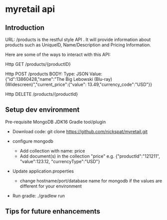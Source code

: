 # myretail api #

## Introduction ##
URL: /products is the restful style API . It will provide information about products such as UniqueID, Name/Description and Pricing Information. 

Here are some of the ways to interact with this API:

Http GET
/products/{productID}

Http POST
/products
BODY: 
Type: JSON
Value: {"id":13860428,"name":"The Big Lebowski (Blu-ray) (Widescreen)","current_price":{"value": 13.49,"currency_code":"USD"}}


Http DELETE
/products/{productId}

## Setup dev environment ##

Pre-requisite
MongoDB
JDK16
Gradle tool/plugin

* Download code: git clone https://github.com/nickspat/myretail.git
* configure mongodb
    * Add collection with name: price
    * Add document(s) in the collection "price" e.g. {"productId":"121211", "value":123.12, "currencyType":"USD"}

* Update application.properties
    * change hostname/port/database name for mongodb if the values are different for your environment

* Run gradle: ./gradlew run

## Tips for future enhancements ##